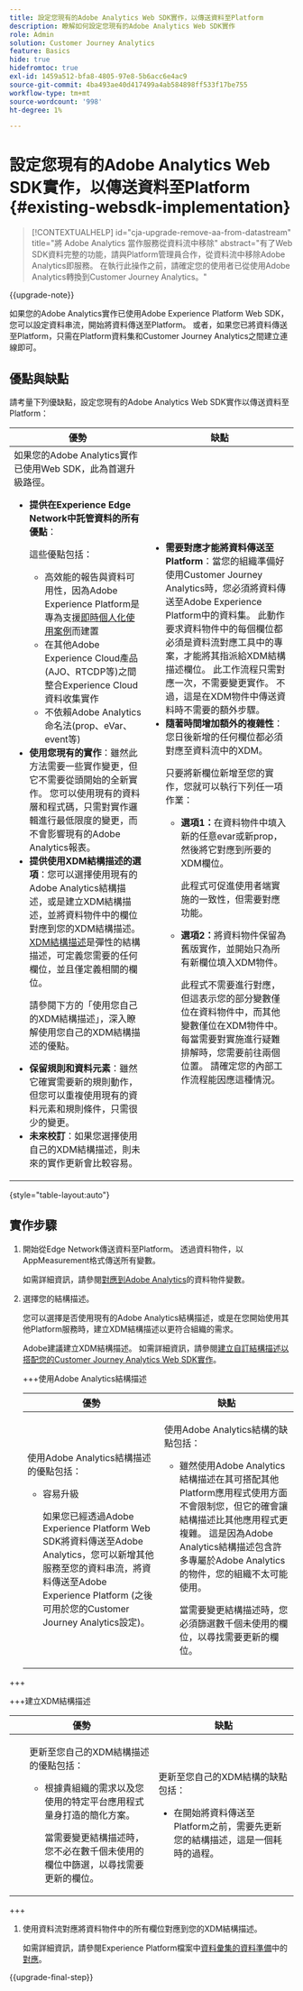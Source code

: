 ```yaml
---
title: 設定您現有的Adobe Analytics Web SDK實作，以傳送資料至Platform
description: 瞭解如何設定您現有的Adobe Analytics Web SDK實作
role: Admin
solution: Customer Journey Analytics
feature: Basics
hide: true
hidefromtoc: true
exl-id: 1459a512-bfa8-4805-97e8-5b6acc6e4ac9
source-git-commit: 4ba493ae40d417499a4ab584898ff533f17be755
workflow-type: tm+mt
source-wordcount: '998'
ht-degree: 1%

---
```


# 設定您現有的Adobe Analytics Web SDK實作，以傳送資料至Platform {#existing-websdk-implementation}

<!-- markdownlint-disable MD034 -->

>[!CONTEXTUALHELP]
>id="cja-upgrade-remove-aa-from-datastream"
>title="將 Adobe Analytics 當作服務從資料流中移除"
>abstract="有了Web SDK資料完整的功能，請與Platform管理員合作，從資料流中移除Adobe Analytics即服務。 在執行此操作之前，請確定您的使用者已從使用Adobe Analytics轉換到Customer Journey Analytics。"

<!-- markdownlint-enable MD034 -->

{{upgrade-note}}

如果您的Adobe Analytics實作已使用Adobe Experience Platform Web SDK，您可以設定資料串流，開始將資料傳送至Platform。 或者，如果您已將資料傳送至Platform，只需在Platform資料集和Customer Journey Analytics之間建立連線即可。


## 優點與缺點

請考量下列優缺點，設定您現有的Adobe Analytics Web SDK實作以傳送資料至Platform：

| 優勢 | 缺點 |
|----------|---------|
| 如果您的Adobe Analytics實作已使用Web SDK，此為首選升級路徑。<ul><li>**提供在Experience Edge Network中託管資料的所有優點**： <p>這些優點包括：</p><ul><li>高效能的報告與資料可用性，因為Adobe Experience Platform是專為支援[即時個人化使用案例](https://experienceleague.adobe.com/docs/experience-platform/destinations/ui/activate/configure-personalization-destinations.html)而建置</li><li>在其他Adobe Experience Cloud產品(AJO、RTCDP等)之間整合Experience Cloud資料收集實作</li><li>不依賴Adobe Analytics命名法(prop、eVar、event等)</li></ul><li>**使用您現有的實作**：雖然此方法需要一些實作變更，但它不需要從頭開始的全新實作。 您可以使用現有的資料層和程式碼，只需對實作邏輯進行最低限度的變更，而不會影響現有的Adobe Analytics報表。</li><li>**提供使用XDM結構描述的選項**：您可以選擇使用現有的Adobe Analytics結構描述，或是建立XDM結構描述，並將資料物件中的欄位對應到您的XDM結構描述。 [XDM結構描述](https://experienceleague.adobe.com/en/docs/experience-platform/xdm/home#xdm-schemas)是彈性的結構描述，可定義您需要的任何欄位，並且僅定義相關的欄位。 <p>請參閱下方的「使用您自己的XDM結構描述」，深入瞭解使用您自己的XDM結構描述的優點。</p></li><li>**保留規則和資料元素**：雖然它確實需要新的規則動作，但您可以重複使用現有的資料元素和規則條件，只需很少的變更。</li><li>**未來校訂**：如果您選擇使用自己的XDM結構描述，則未來的實作更新會比較容易。</li></ul> | <ul><li>**需要對應才能將資料傳送至Platform**：當您的組織準備好使用Customer Journey Analytics時，您必須將資料傳送至Adobe Experience Platform中的資料集。 此動作要求資料物件中的每個欄位都必須是資料流對應工具中的專案，才能將其指派給XDM結構描述欄位。 此工作流程只需對應一次，不需要變更實作。 不過，這是在XDM物件中傳送資料時不需要的額外步驟。</li><li>**隨著時間增加額外的複雜性**：您日後新增的任何欄位都必須對應至資料流中的XDM。<p>只要將新欄位新增至您的實作，您就可以執行下列任一項作業：</p><ul><li>**選項1：**&#x200B;在資料物件中填入新的任意evar或新prop，然後將它對應到所要的XDM欄位。<p>此程式可促進使用者端實施的一致性，但需要對應功能。</p></li><li>**選項2：**&#x200B;將資料物件保留為舊版實作，並開始只為所有新欄位填入XDM物件。<p>此程式不需要進行對應，但這表示您的部分變數僅位在資料物件中，而其他變數僅位在XDM物件中。 每當需要對實施進行疑難排解時，您需要前往兩個位置。 請確定您的內部工作流程能因應這種情況。</p></li></ul> |

{style="table-layout:auto"}

## 實作步驟

1. 開始從Edge Network傳送資料至Platform。 透過資料物件，以AppMeasurement格式傳送所有變數。

   如需詳細資訊，請參閱[對應到Adobe Analytics](https://experienceleague.adobe.com/zh-hant/docs/analytics/implementation/aep-edge/data-var-mapping)的資料物件變數。

1. 選擇您的結構描述。

   您可以選擇是否使用現有的Adobe Analytics結構描述，或是在您開始使用其他Platform服務時，建立XDM結構描述以更符合組織的需求。

   Adobe建議建立XDM結構描述。 如需詳細資訊，請參閱[建立自訂結構描述以搭配您的Customer Journey Analytics Web SDK實作](/help/getting-started/cja-upgrade/cja-upgrade-schema-create.md)。

   +++使用Adobe Analytics結構描述

   | 優勢 | 缺點 |
   |----------|---------|
   | <p>使用Adobe Analytics結構描述的優點包括：</p><ul><li>容易升級<p>如果您已經透過Adobe Experience Platform Web SDK將資料傳送至Adobe Analytics，您可以新增其他服務至您的資料串流，將資料傳送至Adobe Experience Platform (之後可用於您的Customer Journey Analytics設定)。</p></li></ul> | <p>使用Adobe Analytics結構的缺點包括：</p><ul><li>雖然使用Adobe Analytics結構描述在其可搭配其他Platform應用程式使用方面不會限制您，但它的確會讓結構描述比其他應用程式更複雜。 這是因為Adobe Analytics結構描述包含許多專屬於Adobe Analytics的物件，您的組織不太可能使用。<p>當需要變更結構描述時，您必須篩選數千個未使用的欄位，以尋找需要更新的欄位。</p></li></ul> |

+++

   +++建立XDM結構描述

   | 優勢 | 缺點 |
   |----------|---------|
   | <ul><p>更新至您自己的XDM結構描述的優點包括：</p><ul><li>根據貴組織的需求以及您使用的特定平台應用程式量身打造的簡化方案。</li><p>當需要變更結構描述時，您不必在數千個未使用的欄位中篩選，以尋找需要更新的欄位。</p></ul> | <p>更新至您自己的XDM結構的缺點包括：</p><ul><li>在開始將資料傳送至Platform之前，需要先更新您的結構描述，這是一個耗時的過程。</li></ul> |

+++

1. 使用資料流對應將資料物件中的所有欄位對應到您的XDM結構描述。

   如需詳細資訊，請參閱Experience Platform檔案中[資料彙集的資料準備](https://experienceleague.adobe.com/en/docs/experience-platform/datastreams/data-prep)中的[對應](https://experienceleague.adobe.com/en/docs/experience-platform/datastreams/data-prep?lang=en#mapping)。

{{upgrade-final-step}}
